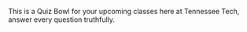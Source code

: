 This is a Quiz Bowl for your upcoming classes here at Tennessee Tech, answer every question truthfully.
